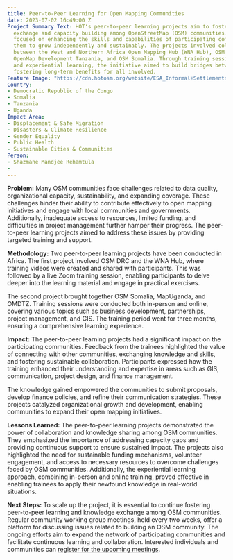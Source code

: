 ```yaml
---
title: Peer-to-Peer Learning for Open Mapping Communities
date: 2023-07-02 16:49:00 Z
Project Summary Text: HOT's peer-to-peer learning projects aim to foster knowledge
  exchange and capacity building among OpenStreetMap (OSM) communities. The initiative
  focused on enhancing the skills and capabilities of participating communities, enabling
  them to grow independently and sustainably. The projects involved collaboration
  between the West and Northern Africa Open Mapping Hub (WNA Hub), OSM DRC, MapUganda,
  OpenMap Development Tanzania, and OSM Somalia. Through training sessions, workshops,
  and experiential learning, the initiative aimed to build bridges between OSM communities,
  fostering long-term benefits for all involved.
Feature Image: "https://cdn.hotosm.org/website/ESA_Informal+SettlementsUganda2.jpeg"
Country:
- Democratic Republic of the Congo
- Somalia
- Tanzania
- Uganda
Impact Area:
- Displacement & Safe Migration
- Disasters & Climate Resilience
- Gender Equality
- Public Health
- Sustainable Cities & Communities
Person:
- Shazmane Mandjee Rehamtula
- 
---
```


**Problem:**
Many OSM communities face challenges related to data quality, organizational capacity, sustainability, and expanding coverage. These challenges hinder their ability to contribute effectively to open mapping initiatives and engage with local communities and governments. Additionally, inadequate access to resources, limited funding, and difficulties in project management further hamper their progress. The peer-to-peer learning projects aimed to address these issues by providing targeted training and support.

**Methodology:**
Two peer-to-peer learning projects have been conducted in  Africa. The first project involved OSM DRC and the WNA Hub, where training videos were created and shared with participants. This was followed by a live Zoom training session, enabling participants to delve deeper into the learning material and engage in practical exercises. 

The second project brought together OSM Somalia, MapUganda, and OMDTZ. Training sessions were conducted both in-person and online, covering various topics such as business development, partnerships, project management, and GIS. The training period went for three months, ensuring a comprehensive learning experience.

**Impact:**
The peer-to-peer learning projects had a significant impact on the participating communities. Feedback from the trainees highlighted the value of connecting with other communities, exchanging knowledge and skills, and fostering sustainable collaboration. Participants expressed how the training enhanced their understanding and expertise in areas such as GIS, communication, project design, and finance management. 

The knowledge gained empowered the communities to submit proposals, develop finance policies, and refine their communication strategies. These projects catalyzed organizational growth and development, enabling communities to expand their open mapping initiatives.

**Lessons Learned:**
The peer-to-peer learning projects demonstrated the power of collaboration and knowledge sharing among OSM communities. They emphasized the importance of addressing capacity gaps and providing continuous support to ensure sustained impact. The projects also highlighted the need for sustainable funding mechanisms, volunteer engagement, and access to necessary resources to overcome challenges faced by OSM communities. Additionally, the experiential learning approach, combining in-person and online training, proved effective in enabling trainees to apply their newfound knowledge in real-world situations.

**Next Steps:**
To scale up the project, it is essential to continue fostering peer-to-peer learning and knowledge exchange among OSM communities. Regular community working group meetings, held every two weeks, offer a platform for discussing issues related to building an OSM community. The ongoing efforts aim to expand the network of participating communities and facilitate continuous learning and collaboration. Interested individuals and communities can [register for the upcoming meetings](https://forms.gle/MRJ1ne7ZqaicKruR7).